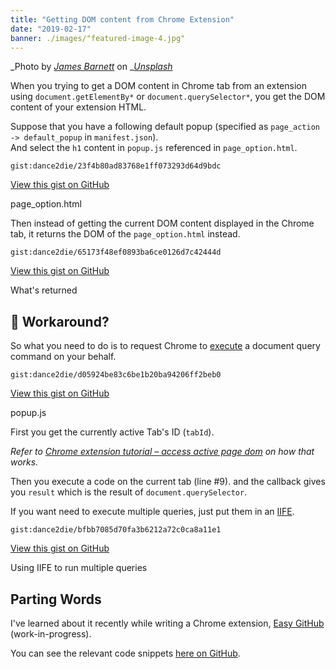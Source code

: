 ```yaml
---
title: "Getting DOM content from Chrome Extension"
date: "2019-02-17"
banner: ./images/"featured-image-4.jpg"
---
```


_Photo by _[_James Barnett_](https://unsplash.com/photos/kkaxqEPoF10?utm_source=unsplash&utm_medium=referral&utm_content=creditCopyText)_ on _[_Unsplash_](https://unsplash.com/search/photos/execute-script?utm_source=unsplash&utm_medium=referral&utm_content=creditCopyText)

When you trying to get a DOM content in Chrome tab from an extension using `document.getElementBy*` or `document.querySelector*`, you get the DOM content of your extension HTML.

Suppose that you have a following default popup (specified as `page_action -> default_popup` in `manifest.json`).  
And select the `h1` content in `popup.js` referenced in `page_option.html`.

`gist:dance2die/23f4b80ad83768e1ff073293d64d9bdc`

<a href="https://gist.github.com/dance2die/23f4b80ad83768e1ff073293d64d9bdc">View this gist on GitHub</a>

page_option.html

Then instead of getting the current DOM content displayed in the Chrome tab, it returns the DOM of the `page_option.html` instead.

`gist:dance2die/65173f48ef0893ba6ce0126d7c42444d`

<a href="https://gist.github.com/dance2die/65173f48ef0893ba6ce0126d7c42444d">View this gist on GitHub</a>

What's returned

## 🤔 Workaround?

So what you need to do is to request Chrome to [execute](https://developer.chrome.com/extensions/tabs#method-executeScript) a document query command on your behalf.

`gist:dance2die/d05924be83c6be1b20ba94206ff2beb0`

<a href="https://gist.github.com/dance2die/d05924be83c6be1b20ba94206ff2beb0">View this gist on GitHub</a>

popup.js

First you get the currently active Tab's ID (`tabId`).

_Refer to_ [_Chrome extension tutorial – access active page dom_](http://infoheap.com/chrome-extension-tutorial-access-dom/) _on how that works._

Then you execute a code on the current tab (line #9). and the callback gives you `result` which is the result of `document.querySelector`.

If you want need to execute multiple queries, just put them in an [IIFE](https://developer.mozilla.org/en-US/docs/Glossary/IIFE).

`gist:dance2die/bfbb7085d70fa3b6212a72c0ca8a11e1`

<a href="https://gist.github.com/dance2die/bfbb7085d70fa3b6212a72c0ca8a11e1">View this gist on GitHub</a>

Using IIFE to run multiple queries

## Parting Words

I've learned about it recently while writing a Chrome extension, [Easy GitHub](https://github.com/dance2die/easy-github) (work-in-progress).

You can see the relevant code snippets [here on GitHub](https://github.com/dance2die/easy-github/blob/master/src/page_action/popup.js).
